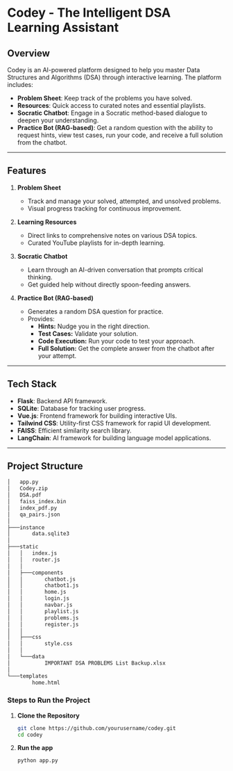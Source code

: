 # Codey - The Intelligent DSA Learning Assistant

## Overview
Codey is an AI-powered platform designed to help you master Data Structures and Algorithms (DSA) through interactive learning. The platform includes:

- **Problem Sheet**: Keep track of the problems you have solved.
- **Resources**: Quick access to curated notes and essential playlists.
- **Socratic Chatbot**: Engage in a Socratic method-based dialogue to deepen your understanding.
- **Practice Bot (RAG-based)**: Get a random question with the ability to request hints, view test cases, run your code, and receive a full solution from the chatbot.

---

## Features
1. **Problem Sheet**
   - Track and manage your solved, attempted, and unsolved problems.
   - Visual progress tracking for continuous improvement.

2. **Learning Resources**
   - Direct links to comprehensive notes on various DSA topics.
   - Curated YouTube playlists for in-depth learning.

3. **Socratic Chatbot**
   - Learn through an AI-driven conversation that prompts critical thinking.
   - Get guided help without directly spoon-feeding answers.

4. **Practice Bot (RAG-based)**
   - Generates a random DSA question for practice.
   - Provides:
     - **Hints:** Nudge you in the right direction.
     - **Test Cases:** Validate your solution.
     - **Code Execution:** Run your code to test your approach.
     - **Full Solution:** Get the complete answer from the chatbot after your attempt.

---

## Tech Stack
- **Flask**: Backend API framework.
- **SQLite**: Database for tracking user progress.
- **Vue.js**: Frontend framework for building interactive UIs.
- **Tailwind CSS**: Utility-first CSS framework for rapid UI development.
- **FAISS**: Efficient similarity search library.
- **LangChain**: AI framework for building language model applications.

---
## Project Structure

```bash
│   app.py
│   Codey.zip
│   DSA.pdf
│   faiss_index.bin
│   index_pdf.py
│   qa_pairs.json
│
├───instance
│       data.sqlite3
│
├───static
│   │   index.js
│   │   router.js
│   │
│   ├───components
│   │       chatbot.js
│   │       chatbot1.js
│   │       home.js
│   │       login.js
│   │       navbar.js
│   │       playlist.js
│   │       problems.js
│   │       register.js
│   │
│   ├───css
│   │       style.css
│   │
│   └───data
│           IMPORTANT DSA PROBLEMS List Backup.xlsx
│
└───templates
        home.html
```

### Steps to Run the Project

1. **Clone the Repository**
   ```bash
   git clone https://github.com/yourusername/codey.git
   cd codey
2. **Run the app**
    ```bash
    python app.py

